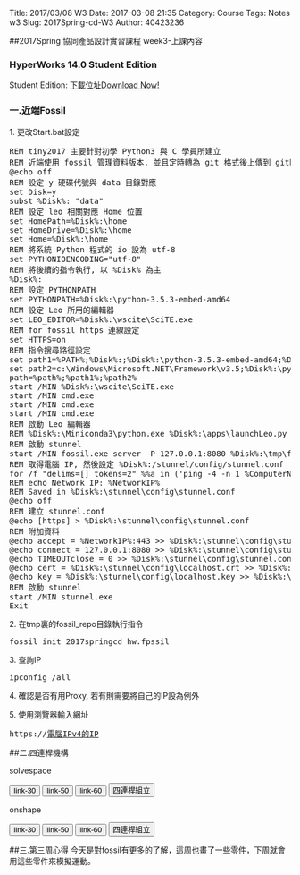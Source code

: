 Title: 2017/03/08 W3
Date: 2017-03-08 21:35
Category: Course
Tags: Notes  w3
Slug: 2017Spring-cd-W3
Author: 40423236

##2017Spring 協同產品設計實習課程  week3-上課內容

<!-- PELICAN_END_SUMMARY -->

<h3>HyperWorks 14.0 Student Edition</h3>
<p>Student Edition: <a href="http://www.altairuniversity.com/get-the-free-hyperworks-14-0-student-edition/">下載位址Download Now!</a></p>

<h3>一.近端Fossil</h3>
<p>1. 更改Start.bat設定</p>
<pre class="brush: python">
REM tiny2017 主要針對初學 Python3 與 C 學員所建立
REM 近端使用 fossil 管理資料版本, 並且定時轉為 git 格式後上傳到 github
@echo off
REM 設定 y 硬碟代號與 data 目錄對應
set Disk=y
subst %Disk%: "data"
REM 設定 leo 相關對應 Home 位置
set HomePath=%Disk%:\home
set HomeDrive=%Disk%:\home
set Home=%Disk%:\home
REM 將系統 Python 程式的 io 設為 utf-8
set PYTHONIOENCODING="utf-8"
REM 將後續的指令執行, 以 %Disk% 為主
%Disk%:
REM 設定 PYTHONPATH
set PYTHONPATH=%Disk%:\python-3.5.3-embed-amd64
REM 設定 Leo 所用的編輯器
set LEO_EDITOR=%Disk%:\wscite\SciTE.exe
REM for fossil https 連線設定
set HTTPS=on
REM 指令搜尋路徑設定
set path1=%PATH%;%Disk%:;%Disk%:\python-3.5.3-embed-amd64;%Disk%:\git\bin;%Disk%:\stunnel\bin;%Disk%:\sqlite-tools;%Disk%:\python-3.5.3-embed-amd64\Scripts;%Disk%:\portablegit\bin;
set path2=c:\Windows\Microsoft.NET\Framework\v3.5;%Disk%:\python-3.5.3-embed-amd64\Lib\site-packages;
path=%path%;%path1%;%path2%
start /MIN %Disk%:\wscite\SciTE.exe
start /MIN cmd.exe
start /MIN cmd.exe
start /MIN cmd.exe
REM 啟動 Leo 編輯器
REM %Disk%:\Miniconda3\python.exe %Disk%:\apps\launchLeo.py
REM 啟動 stunnel
start /MIN fossil.exe server -P 127.0.0.1:8080 %Disk%:\tmp\fossil_repo\2017springcd_hw.fpssil
REM 取得電腦 IP, 然後設定 %Disk%:/stunnel/config/stunnel.conf
for /f "delims=[] tokens=2" %%a in ('ping -4 -n 1 %ComputerName% ^| findstr [') do set NetworkIP=%%a
REM echo Network IP: %NetworkIP%
REM Saved in %Disk%:\stunnel\config\stunnel.conf
@echo off
REM 建立 stunnel.conf
@echo [https] > %Disk%:\stunnel\config\stunnel.conf
REM 附加資料
@echo accept = %NetworkIP%:443 >> %Disk%:\stunnel\config\stunnel.conf
@echo connect = 127.0.0.1:8080 >> %Disk%:\stunnel\config\stunnel.conf
@echo TIMEOUTclose = 0 >> %Disk%:\stunnel\config\stunnel.conf
@echo cert = %Disk%:\stunnel\config\localhost.crt >> %Disk%:\stunnel\config\stunnel.conf
@echo key = %Disk%:\stunnel\config\localhost.key >> %Disk%:\stunnel\config\stunnel.conf
REM 啟動 stunnel
start /MIN stunnel.exe
Exit
</pre>

<p>2. 在tmp裏的fossil_repo目錄執行指令</p>
<pre>fossil init 2017springcd_hw.fpssil</pre>

<p>3. 查詢IP</p>
<pre>ipconfig /all</pre>

<p>4. 確認是否有用Proxy, 若有則需要將自己的IP設為例外</p>

<p>5. 使用瀏覽器輸入網址</p>
<pre>https://<u>電腦IPv4的IP</u></pre>

##二.四連桿機構
<p>solvespace</p>
<button onClick="lity('https://vimeo.com/207319292')"><span class="glyphicon glyphicon-facetime-video"></span>link-30</button>
<button onClick="lity('https://vimeo.com/207312804')"><span class="glyphicon glyphicon-facetime-video"></span>link-50</button>
<button onClick="lity('https://vimeo.com/207319336')"><span class="glyphicon glyphicon-facetime-video"></span>link-60</button>
<button onClick="lity('https://vimeo.com/208427107')"><span class="glyphicon glyphicon-facetime-video"></span>四連桿組立</button>

<p>onshape</p>
<button onClick="lity('https://vimeo.com/210897425')"><span class="glyphicon glyphicon-facetime-video"></span> link-30</button>
<button onClick="lity('https://vimeo.com/210897438')"><span class="glyphicon glyphicon-facetime-video"></span> link-50</button>
<button onClick="lity('https://vimeo.com/210897436')"><span class="glyphicon glyphicon-facetime-video"></span> link-60</button>
<button onClick="lity('https://vimeo.com/210897438')"><span class="glyphicon glyphicon-facetime-video"></span>四連桿組立</button>

##三.第三周心得
今天是對fossil有更多的了解，這周也畫了一些零件，下周就會用這些零件來模擬運動。
